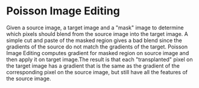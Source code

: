 # Poisson Image Editing

Given a source image, a target image and a "mask" image to determine which pixels should blend from the source image into the target image. A simple cut and paste of the masked region gives a bad blend since the gradients of the source do not match the gradients of the target. Poisson Image Editing computes gradient for masked region on source image and then apply it on target image.The result is that each "transplanted" pixel on the target image has a gradient that is the same as the gradient of the corresponding pixel on the source image, but still have all the features of the source image.
